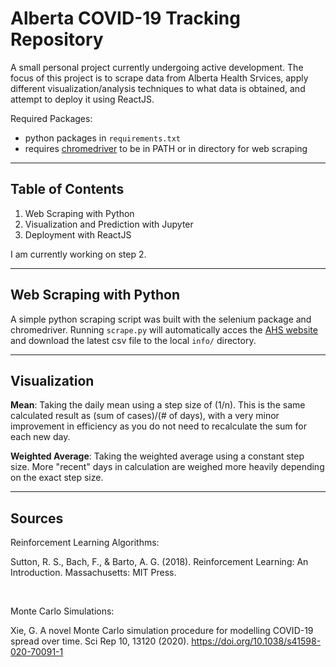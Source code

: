 # Alberta COVID-19 Tracking Repository

 A small personal project currently undergoing active development. The focus of this project is to scrape data from Alberta Health Srvices, apply different visualization/analysis techniques to what data is obtained, and attempt to deploy it using ReactJS.

 Required Packages:
 - python packages in `requirements.txt`
 - requires [chromedriver](https://chromedriver.chromium.org/) to be in PATH or in directory for web scraping

----
## Table of Contents
1. Web Scraping with Python
2. Visualization and Prediction with Jupyter
3. Deployment with ReactJS

I am currently working on step 2.

----
## Web Scraping with Python
A simple python scraping script was built with the selenium package and chromedriver. Running `scrape.py` will automatically acces the [AHS website](https://www.alberta.ca/stats/covid-19-alberta-statistics.htm) and download the latest csv file to the local `info/` directory.

----
## Visualization
**Mean**:
Taking the daily mean using a step size of (1/n). This is the same calculated result as (sum of cases)/(# of days), with a very minor improvement in efficiency as you do not need to recalculate the sum for each new day.

**Weighted Average**:
Taking the weighted average using a constant step size. More "recent" days in calculation are weighed more heavily depending on the exact step size.

----
## Sources
Reinforcement Learning Algorithms:

Sutton, R. S., Bach, F., &amp; Barto, A. G. (2018). Reinforcement Learning: An Introduction. Massachusetts: MIT Press.

<br>

Monte Carlo Simulations:

Xie, G. A novel Monte Carlo simulation procedure for modelling COVID-19 spread over time. Sci Rep 10, 13120 (2020). https://doi.org/10.1038/s41598-020-70091-1